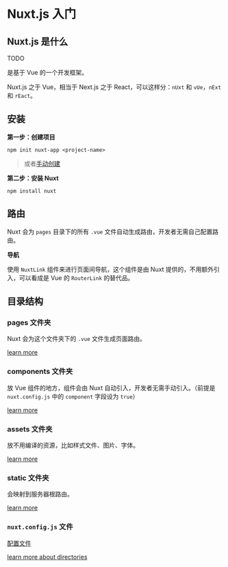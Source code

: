 # Nuxt.js 入门

## Nuxt.js 是什么

TODO

是基于 Vue 的一个开发框架。

Nuxt.js 之于 Vue，相当于 Next.js 之于 React，可以这样分：`nUxt` 和 `vUe`，`nExt` 和 `rEact`。

## 安装

**第一步：创建项目**

```shell
npm init nuxt-app <project-name>
```

> 或者[手动创建](https://nuxtjs.org/guides/get-started/installation#manual-installation)

**第二步：安装 Nuxt**

```shell
npm install nuxt
```

## 路由

Nuxt 会为 `pages` 目录下的所有 `.vue` 文件自动生成路由，开发者无需自己配置路由。

**导航**

使用 `NuxtLink` 组件来进行页面间导航，这个组件是由 Nuxt 提供的，不用额外引入，可以看成是 Vue 的 `RouterLink` 的替代品。

## 目录结构

### pages 文件夹

Nuxt 会为这个文件夹下的 `.vue` 文件生成页面路由。

[learn more](https://nuxtjs.org/guides/directory-structure/pages)

### components 文件夹

放 Vue 组件的地方，组件会由 Nuxt 自动引入，开发者无需手动引入。（前提是 `nuxt.config.js` 中的 `component` 字段设为 `true`）

[learn more](https://nuxtjs.org/guides/directory-structure/components)

### assets 文件夹

放不用编译的资源，比如样式文件、图片、字体。

[learn more](https://nuxtjs.org/guides/directory-structure/assets)

### static 文件夹

会映射到服务器根路由。

[learn more](https://nuxtjs.org/guides/directory-structure/static)

### `nuxt.config.js` 文件

[配置文件](https://nuxtjs.org/guides/directory-structure/nuxt-config)

[learn more about directories](https://nuxtjs.org/guides/directory-structure/nuxt)

